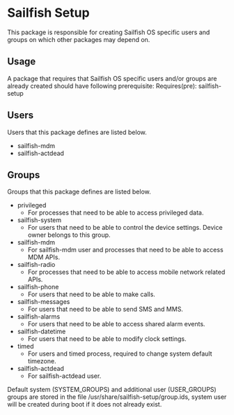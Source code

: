Sailfish Setup
==============

This package is responsible for creating Sailfish OS specific users
and groups on which other packages may depend on.

Usage
-----

A package that requires that Sailfish OS specific users and/or groups are
already created should have following prerequisite:
Requires(pre): sailfish-setup

Users
-----
Users that this package defines are listed below.

- sailfish-mdm
- sailfish-actdead

Groups
------
Groups that this package defines are listed below.

- privileged
  - For processes that need to be able to access privileged data.
- sailfish-system
  - For users that need to be able to control the device settings.
    Device owner belongs to this group.
- sailfish-mdm
  - For sailfish-mdm user and processes that need to be able to access
    MDM APIs.
- sailfish-radio
  - For processes that need to be able to access mobile network related APIs.
- sailfish-phone
  - For users that need to be able to make calls.
- sailfish-messages
  - For users that need to be able to send SMS and MMS.
- sailfish-alarms
  - For users that need to be able to access shared alarm events.
- sailfish-datetime
  - For users that need to be able to modify clock settings.
- timed
  - For users and timed process, required to change system default
    timezone.
- sailfish-actdead
  - For sailfish-actdead user.

Default system (SYSTEM_GROUPS) and additional user (USER_GROUPS) groups are
stored in the file /usr/share/sailfish-setup/group.ids, system user will be
created during boot if it does not already exist.
